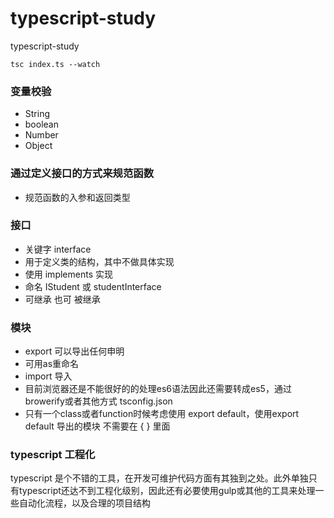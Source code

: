 # typescript-study
typescript-study


```
tsc index.ts --watch
```

###  变量校验

- String
- boolean
- Number
- Object


### 通过定义接口的方式来规范函数

- 规范函数的入参和返回类型

### 接口

- 关键字 interface 
- 用于定义类的结构，其中不做具体实现
- 使用 implements 实现
- 命名 IStudent 或 studentInterface
- 可继承 也可 被继承


### 模块

- export 可以导出任何申明
- 可用as重命名
- import 导入
- 目前浏览器还是不能很好的的处理es6语法因此还需要转成es5，通过browerify或者其他方式 tsconfig.json
- 只有一个class或者function时候考虑使用 export default，使用export default 导出的模块 不需要在 { } 里面

### typescript 工程化

typescript 是个不错的工具，在开发可维护代码方面有其独到之处。此外单独只有typescript还达不到工程化级别，因此还有必要使用gulp或其他的工具来处理一些自动化流程，以及合理的项目结构